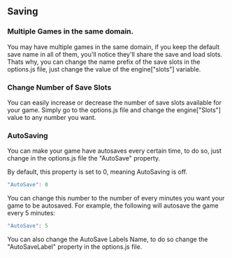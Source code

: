 ## Saving

### Multiple Games in the same domain.

You may have multiple games in the same domain, if you keep the default save name in all of them, you'll notice they'll share the save and load slots. Thats why, you can change the name prefix of the save slots in the options.js file, just change the value of the engine["slots"] variable.

### Change Number of Save Slots

You can easily increase or decrease the number of save slots available for your game. Simply go to the options.js file and change the engine["Slots"] value to any number you want.

### AutoSaving

You can make your game have autosaves every certain time, to do so, just change in the options.js file the "AutoSave" property.

By default, this property is set to 0, meaning AutoSaving is off.

```javascript
"AutoSave": 0
```

You can change this number to the number of every minutes you want your game to be autosaved. For example, the following will autosave the game every 5 minutes:

```javascript
"AutoSave": 5
```

You can also change the AutoSave Labels Name, to do so change the "AutoSaveLabel" property in the options.js file.
